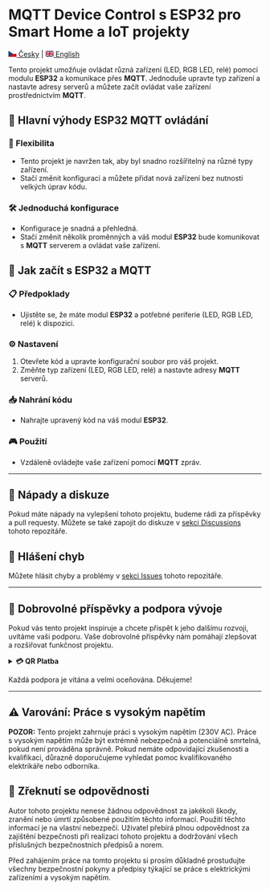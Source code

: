 # **MQTT** Device Control s **ESP32** pro **Smart Home** a **IoT** projekty

[<img src="https://raw.githubusercontent.com/lipis/flag-icons/main/flags/4x3/cz.svg" width="16"> Česky](./README.md) | [<img src="https://raw.githubusercontent.com/lipis/flag-icons/main/flags/4x3/gb.svg" width="16"> English](./README.en.md)

Tento projekt umožňuje ovládat různá zařízení (LED, RGB LED, relé) pomocí modulu **ESP32** a komunikace přes **MQTT**. Jednoduše upravte typ zařízení a nastavte adresy serverů a můžete začít ovládat vaše zařízení prostřednictvím **MQTT**.

## 🌟 Hlavní výhody **ESP32** **MQTT** ovládání

### 🔧 Flexibilita
- Tento projekt je navržen tak, aby byl snadno rozšířitelný na různé typy zařízení. 
- Stačí změnit konfiguraci a můžete přidat nová zařízení bez nutnosti velkých úprav kódu.

### 🛠️ Jednoduchá konfigurace
- Konfigurace je snadná a přehledná. 
- Stačí změnit několik proměnných a váš modul **ESP32** bude komunikovat s **MQTT** serverem a ovládat vaše zařízení.

## 🚀  Jak začít s **ESP32** a **MQTT**

### 📋 Předpoklady
- Ujistěte se, že máte modul **ESP32** a potřebné periferie (LED, RGB LED, relé) k dispozici.

### ⚙️ Nastavení
1. Otevřete kód a upravte konfigurační soubor pro váš projekt. 
2. Změňte typ zařízení (LED, RGB LED, relé) a nastavte adresy **MQTT** serverů.

### 📥 Nahrání kódu
- Nahrajte upravený kód na váš modul **ESP32**.

### 🎮 Použití
- Vzdáleně ovládejte vaše zařízení pomocí **MQTT** zpráv.

---

## 🤝 Nápady a diskuze

Pokud máte nápady na vylepšení tohoto projektu, budeme rádi za příspěvky a pull requesty.
Můžete se také zapojit do diskuze v [sekci Discussions](https://github.com/Vladous/ESP32-Mqtt/discussions) tohoto repozitáře.


## 🐛 Hlášení chyb

Můžete hlásit chyby a problémy v [sekci Issues](https://github.com/Vladous/ESP32-Mqtt/issues) tohoto repozitáře.

---

## 💖 Dobrovolné příspěvky a podpora vývoje

Pokud vás tento projekt inspiruje a chcete přispět k jeho dalšímu rozvoji, uvítáme vaši podporu. Vaše dobrovolné příspěvky nám pomáhají zlepšovat a rozšiřovat funkčnost projektu.

<details> <summary><strong> 💳 QR Platba</strong></summary>

  ![Bankovní QR Code](https://raw.githubusercontent.com/Vladous/ESP32-Mqtt/main/.pictures/qr_ESP32-MQTT.png)  
</details>

Každá podpora je vítána a velmi oceňována. Děkujeme!

---

## ⚠️ Varování: Práce s vysokým napětím

**POZOR:** Tento projekt zahrnuje práci s vysokým napětím (230V AC). Práce s vysokým napětím může být extrémně nebezpečná a potenciálně smrtelná, pokud není prováděna správně. Pokud nemáte odpovídající zkušenosti a kvalifikaci, důrazně doporučujeme vyhledat pomoc kvalifikovaného elektrikáře nebo odborníka.

## 🛑 Zřeknutí se odpovědnosti

Autor tohoto projektu nenese žádnou odpovědnost za jakékoli škody, zranění nebo úmrtí způsobené použitím těchto informací. Použití těchto informací je na vlastní nebezpečí. Uživatel přebírá plnou odpovědnost za zajištění bezpečnosti při realizaci tohoto projektu a dodržování všech příslušných bezpečnostních předpisů a norem.

Před zahájením práce na tomto projektu si prosím důkladně prostudujte všechny bezpečnostní pokyny a předpisy týkající se práce s elektrickými zařízeními a vysokým napětím.

